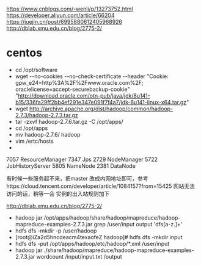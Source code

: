 https://www.cnblogs.com/-wenli/p/13273752.html
https://developer.aliyun.com/article/66204
https://juejin.cn/post/6995880612405968926
http://dblab.xmu.edu.cn/blog/2775-2/

# centos

* cd /opt/software
* wget --no-cookies --no-check-certificate --header "Cookie: gpw_e24=http%3A%2F%2Fwww.oracle.com%2F; oraclelicense=accept-securebackup-cookie" "http://download.oracle.com/otn-pub/java/jdk/8u141-b15/336fa29ff2bb4ef291e347e091f7f4a7/jdk-8u141-linux-x64.tar.gz"
* wget http://archive.apache.org/dist/hadoop/common/hadoop-2.7.3/hadoop-2.7.3.tar.gz
* tar -zxvf hadoop-2.7.6.tar.gz -C /opt/apps/
* cd /opt/apps
* mv hadoop-2.7.6/ hadoop
* vim /ertc/hosts
* 



7057 ResourceManager
7347 Jps
2729 NodeManager
5722 JobHistoryServer
5805 NameNode
2381 DataNode

有时候一些服务起不来，把master 改成内网地址即可，参考https://cloud.tencent.com/developer/article/1084157?from=15425
网站无法访问的话，稍等一会
实例的出入站规则加下

http://dblab.xmu.edu.cn/blog/2775-2/
* hadoop jar /opt/apps/hadoop/share/hadoop/mapreduce/hadoop-mapreduce-examples-2.7.3.jar grep /user/input output 'dfs[a-z.]+'
* hdfs dfs -mkdir -p /user/hadoop
* [root@iZa2d5hncdeacm4texaofeZ hadoop]# hdfs dfs -mkdir input
* hdfs dfs -put /opt/apps/hadoop/etc/hadoop/*.xml /user/input
*  hadoop jar ./share/hadoop/mapreduce/hadoop-mapreduce-examples-2.7.3.jar wordcount /input/input.txt /output
